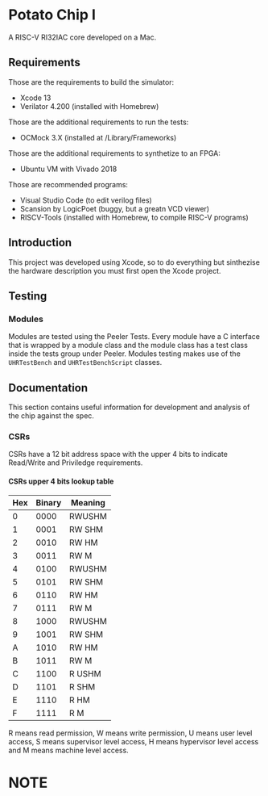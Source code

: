 #  Potato Chip I

A RISC-V RI32IAC core developed on a Mac. 

## Requirements

Those are the requirements to build the simulator: 
 - Xcode 13 
 - Verilator 4.200 (installed with Homebrew)

Those are the additional requirements to run the tests:
 - OCMock 3.X (installed at /Library/Frameworks)

Those are the additional requirements to synthetize to an FPGA: 
 - Ubuntu VM with Vivado 2018
 
Those are recommended programs:
 - Visual Studio Code (to edit verilog files)
 - Scansion by LogicPoet (buggy, but a greatn VCD viewer)
 - RISCV-Tools (installed with Homebrew, to compile RISC-V programs)

## Introduction

This project was developed using Xcode, so to do everything but sinthezise the hardware description you must first open the Xcode project.

## Testing

### Modules

Modules are tested using the Peeler Tests. Every module have a C interface that is wrapped by a module class and the module class has a test class inside the tests group under Peeler. Modules testing makes use of the `UHRTestBench` and `UHRTestBenchScript` classes.

## Documentation

This section contains useful information for development and analysis of the chip against the spec.

### CSRs

CSRs have a 12 bit address space with the upper 4 bits to indicate Read/Write and Priviledge requirements.

#### CSRs upper 4 bits lookup table

|Hex|Binary|Meaning |
|---|------|--------|
| 0 | 0000 | RWUSHM |
| 1 | 0001 | RW SHM |
| 2 | 0010 | RW  HM |
| 3 | 0011 | RW   M |
| 4 | 0100 | RWUSHM |
| 5 | 0101 | RW SHM |
| 6 | 0110 | RW  HM |
| 7 | 0111 | RW   M |
| 8 | 1000 | RWUSHM |
| 9 | 1001 | RW SHM |
| A | 1010 | RW  HM |
| B | 1011 | RW   M |
| C | 1100 | R USHM |
| D | 1101 | R  SHM |
| E | 1110 | R   HM |
| F | 1111 | R    M |

R means read permission,
W means write permission,
U means user level access,
S means supervisor level access,
H means hypervisor level access and
M means machine level access.


# NOTE 

